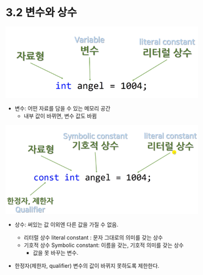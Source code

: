 # 3.2 변수와 상수


![](../images/chapter3/data2.png)

* 변수: 어떤 자료를 담을 수 있는 메모리 공간
    - 내부 값이 바뀌면, 변수 값도 바뀜

![](../images/chapter3/data3.png)

* 상수: 써있는 값 이외엔 다른 값을 가질 수 없음.
    - 리터럴 상수 literal constant : 문자 그대로의 의미를 갖는 상수
    - 기호적 상수 Symbolic constant: 이름을 갖는, 기호적 의미를 갖는 상수 
        - 값을 못 바꾸는 변수.

* 한정자(제한자, qualifier) 변수의 값이 바뀌지 못하도록 제한한다.

